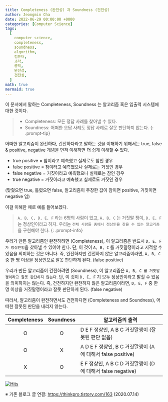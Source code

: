 ```yaml
---
title: Completeness (완전성) 과 Soundness (건전성)
author: Jeongmin Cha
date: 2022-06-29 00:00:00 +0000
categories: [Computer Science]
tags:
  [
    computer science,
    completeness,
    soundness,
    algorithm,
    컴퓨터,
    과학,
    공학,
    완전성,
    건전성,
  ]
math: true
mermaid: true
---
```


이 문서에서 말하는 Completeness, Soundness 는 알고리즘 혹은 입출력 시스템에 대한 것이다.

> - Completeness: 모든 정답 사례를 찾아낼 수 있다.
> - Soundness: 어떠한 오답 사례도 정답 사례로 잘못 판단하지 않는다.
{: .prompt-tip}

어떠한 알고리즘이 완전하다, 건전하다라고 말하는 것을 이해하기 위해서는 true, false & positive, negative 개념을 먼저 이해하면 더 쉽게 이해할 수 있다.

- true positive = 참이라고 예측했고 실제로도 참인 경우
- false positive = 참이라고 예측했으나 실제로는 거짓인 경우
- false negative = 거짓이라고 예측했으나 실제로는 참인 경우
- true negative = 거짓이라고 예측했고 실제로도 거짓인 경우

(맞췄으면 true, 틀렸으면 false, 알고리즘이 주장한 값이 참이면 positive, 거짓이면 negative 임)

이걸 이해한 채로 예를 들어보겠다.

> `A, B, C, D, E, F` 라는 6명의 사람이 있고, `A, B, C` 는 거짓말 쟁이, `D, E, F` 는 정상인이라고 하자. 우리는 `전체 사람들 중에서 정상인을 찾을 수 있는 알고리즘`을 구현해야 한다.
{: .prompt-info}

우리가 만든 알고리즘인 완전하려면 (Completeness), 이 알고리즘은 반드시 `D, E, F 가 정상인임`을 찾아낼 수 있어야 한다. 단, 이 것이 `A, B, C` 를 거짓말쟁이라고 지적할 수 있음을 의미하는 것은 아니다. 즉, 완전하지만 건전하지 않은 알고리즘이라면, `A, B, C` 중 한 명 이상을 정상인으로 잘못 판단하게 된다. (false positive)

우리가 만든 알고리즘이 건전하려면 (Soundness), 이 알고리즘은 `A, B, C 를 거짓말쟁이라고 잘못 판단하지 않는다`. 단, 이 것이 `D, E, F` 기 모두 정상인이라고 밝힐 수 있음을 의미하지는 않는다. 즉, 건전하지만 완전하지 않은 알고리즘이라면, `D, E, F` 중 한 명 이상을 거짓말쟁이라고 잘못 판단하게 된다. (false negative)

따라서, 알고리즘이 완전하면서도 건전하다면 (Completeness and Soundness), 어떠한 잘못된 판단을 내리지 않는다.

| Completeness | Soundness | 알고리즘의 출력                                             |
| :----------: | :-------: | ----------------------------------------------------------- |
|      O       |     O     | D E F 정상인, A B C 거짓말쟁이 (잘못된 판단 없음)           |
|      O       |     X     | A D E F 정상인, B C 거짓말쟁이 (A 에 대해서 false positive) |
|      X       |     O     | E F 정상인, A B C D 거짓말쟁이 (D 에 대해서 false negative) |

[![Hits](https://hits.seeyoufarm.com/api/count/incr/badge.svg?url=https%3A%2F%2Fjeongmincha.github.io%2Fposts%2F00004%2F&count_bg=%2379C83D&title_bg=%23555555&icon=&icon_color=%23E7E7E7&title=hits&edge_flat=false)](https://hits.seeyoufarm.com)

※ 기존 블로그 글 연결: https://thinkpro.tistory.com/163 (2020.07.14)
